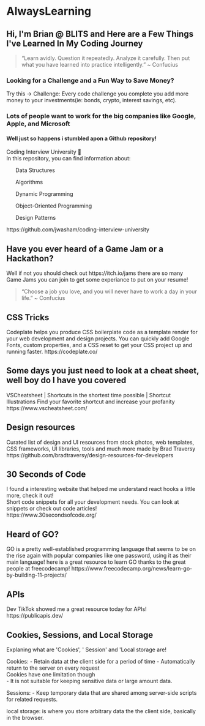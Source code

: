 # AlwaysLearning

<h2>Hi, I'm Brian @ BLITS and Here are a Few Things I've Learned In My Coding Journey</h2>

<blockquote>“Learn avidly. Question it repeatedly. Analyze it carefully. Then put what you have learned into practice intelligently.” ~ Confucius</blockquote>

<h3 <b>Looking for a Challenge and a Fun Way to Save Money?</h3> </b> Try this -> Challenge:
Every code challenge you complete you add more money to your investments(ie: bonds, crypto, interest savings, etc).

<h3>Lots of people want to work for the big companies like Google, Apple, and Microsoft</h3> 
<h4> Well just so happens i stumbled apon a Github repository!</h4>
<p>Coding Interview University 🏫 <br>
  In this repository, you can find information about:
<ol> Data Structures </ol>
<ol> Algorithms  </ol>
<ol> Dynamic Programming  </ol>
<ol> Object-Oriented Programming  </ol>
<ol> Design Patterns  </ol>
https://github.com/jwasham/coding-interview-university
</p>

<h2>Have you ever heard of a Game Jam or a Hackathon?</h2>
<p>
  Well if not you should check out https://itch.io/jams there are so many Game Jams you can join to get some experiance to put on your resume!
</p>

<blockquote>“Choose a job you love, and you will never have to work a day in your life.” ~ Confucius</blockquote>

<h2>CSS Tricks</h2>
<p>
  Codeplate helps you produce CSS boilerplate code as a template render for your web development and design projects. You can quickly add Google Fonts, custom properties, and a CSS reset to get your CSS project up and running faster.
https://codeplate.co/
</p>

<h2>Some days you just need to look at a cheat sheet, well boy do I have you covered</h2>
<p>
  VSCheatsheet | Shortcuts in the shortest time possible | Shortcut Illustrations
Find your favorite shortcut and increase your profanity
https://www.vscheatsheet.com/
</p>

<h2>Design resources</h2>
<p>
Curated list of design and UI resources from stock photos, web templates, CSS frameworks, UI libraries, tools and much more made by Brad Traversy <br>
https://github.com/bradtraversy/design-resources-for-developers
</p>

<h2>30 Seconds of Code</h2>
<p>
I found a interesting website that helped me understand react hooks a little more, check it out! <br>
Short code snippets for all your development needs. You can look at snippets or check out code articles! <br>
https://www.30secondsofcode.org/
</p>

<h2>Heard of GO?</h2>
<p>
GO is a pretty well-established programming language that seems to be on the rise again with popular companies like one password, using it as their main language!
here is a great resource to learn GO thanks to the great people at freecodecamp!
https://www.freecodecamp.org/news/learn-go-by-building-11-projects/
</p>

<h2>APIs</h2>
<p>
  Dev TikTok showed me a great resource today for APIs!
https://publicapis.dev/
</p>

<h2>Cookies, Sessions, and Local Storage</h2>
<p>
Explaning what are 'Cookies', ' Session' and 'Local storage are!
</p>
<p>
Cookies:
- Retain data at the client side for a period of time
- Automatically return to the server on every request <br>
Cookies have one limitation though <br>
- It is not suitable for keeping sensitive data or large amount data. 
</p>
<p>
Sessions:
- Keep temporary data that are shared among server-side scripts for related requests.
</p>
<p>
local storage: is where you store arbitrary data the the client side, basically in the browser.
</p>
